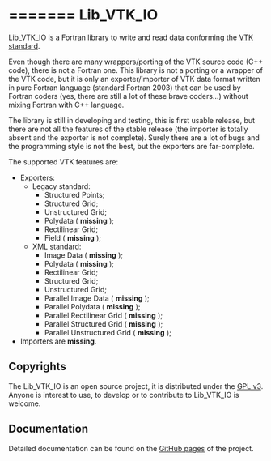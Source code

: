=======
Lib\_VTK\_IO
==========

Lib\_VTK\_IO is a Fortran library to write and read data conforming the [VTK standard](http://www.vtk.org/).

Even though there are many wrappers/porting of the VTK source code (C++ code), there is not a Fortran one. This library is not a porting or a wrapper of the VTK code, but it is only an exporter/importer of VTK data format written in pure Fortran language (standard Fortran 2003) that can be used by Fortran coders (yes, there are still a lot of these brave coders...) without mixing Fortran with C++ language.


The library is still in developing and testing, this is first usable release, but there are not all the features of the stable release (the importer is totally absent and the exporter is not complete). Surely there are a lot of bugs and the programming style is not the best, but the exporters are far-complete.

The supported VTK features are:
* Exporters:
    - Legacy standard:
        * Structured Points;
        * Structured Grid;
        * Unstructured Grid;
        * Polydata ( __missing__ );
        * Rectilinear Grid;
        * Field ( __missing__ );
    - XML standard:
        * Image Data ( __missing__ );
        * Polydata ( __missing__ );
        * Rectilinear Grid;
        * Structured Grid;
        * Unstructured Grid;
        * Parallel Image Data ( __missing__ );
        * Parallel Polydata ( __missing__ );
        * Parallel Rectilinear Grid ( __missing__ );
        * Parallel Structured Grid ( __missing__ );
        * Parallel Unstructured Grid ( __missing__ );
* Importers are __missing__.

Copyrights
----------

The Lib\_VTK\_IO is an open source project, it is distributed under the [GPL v3](http://www.gnu.org/licenses/gpl-3.0.html). Anyone is interest to use, to develop or to contribute to Lib\_VTK\_IO is welcome.

Documentation
----------

Detailed documentation can be found on the [GitHub pages](http://szaghi.github.com/Lib_VTK_IO/index.html) of the project.

